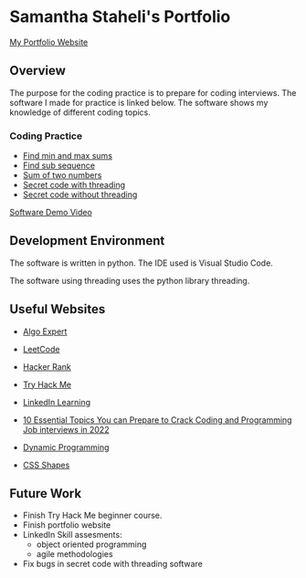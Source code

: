 # Samantha Staheli's Portfolio

[My Portfolio Website](https://samanthastaheli.github.io/samanthastaheliportfolio/website/index.html)

## Overview

The purpose for the coding practice is to prepare for coding interviews. The software I made for practice is linked below. The software shows my knowledge of different coding topics. 

### Coding Practice

* [Find min and max sums](https://github.com/samanthastaheli/samanthastaheliportfolio/blob/master/CodePractice/minMaxSum.py)
* [Find sub sequence](https://github.com/samanthastaheli/samanthastaheliportfolio/blob/master/CodePractice/find_sub.py)
* [Sum of two numbers](https://github.com/samanthastaheli/samanthastaheliportfolio/blob/master/CodePractice/num_sum.py)
* [Secret code with threading](https://github.com/samanthastaheli/samanthastaheliportfolio/blob/master/CodePractice/secret_code_threading.py)
* [Secret code without threading](https://github.com/samanthastaheli/samanthastaheliportfolio/blob/master/CodePractice/secret_code.py)

[Software Demo Video](https://youtu.be/LNxZ_MqDqo8)

## Development Environment

The software is written in python. The IDE used is Visual Studio Code. 

The software using threading uses the python library threading. 

## Useful Websites

* [Algo Expert](https://www.algoexpert.io/product?r=ads&gclid=Cj0KCQjwlvT8BRDeARIsAACRFiWItOt_iox6igmj8zIHUfwTQX1fiABbvA5wVKojAV8az89jl0zpXQ8aApOwEALw_wcB)
* [LeetCode](https://leetcode.com/problemset/all/)
* [Hacker Rank](https://www.hackerrank.com/)
* [Try Hack Me](https://tryhackme.com/)
* [LinkedIn Learning](https://www.linkedin.com/learning/?u=2153100)
* [10 Essential Topics You can Prepare to Crack Coding and Programming Job interviews in 2022](https://medium.com/javarevisited/10-essential-topics-and-resources-for-coding-and-programm-job-interviews-4017cac3a522)
* [Dynamic Programming](https://www.geeksforgeeks.org/dynamic-programming/)

* [CSS Shapes](https://css-tricks.com/the-shapes-of-css/)

## Future Work

* Finish Try Hack Me beginner course.
* Finish portfolio website
* LinkedIn Skill assesments:
    * object oriented programming
    * agile methodologies
* Fix bugs in secret code with threading software
